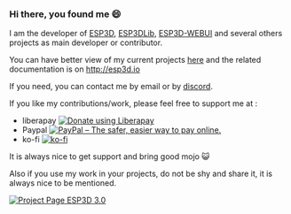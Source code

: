 ### Hi there, you found me 😄

I am the developer of [ESP3D](https://github.com/luc-github/ESP3D), [ESP3DLib](https://github.com/luc-github/ESP3DLib), [ESP3D-WEBUI](https://github.com/luc-github/ESP3D-WEBUI) and several others projects as main developer or contributor.

You can have better view of my current projects [here](https://github.com/luc-github/esp3d-portfolio/blob/main/README.md) and the related documentation is on http://esp3d.io

If you need, you can contact me by email or by [discord](https://discord.com/invite/Z4ujTwE).

If you like my contributions/work, please feel free to support me at :
* liberapay <a href="https://liberapay.com/ESP3D/donate"><img alt="Donate using Liberapay" src="https://liberapay.com/assets/widgets/donate.svg"></a> 
* Paypal [<img src="https://www.paypalobjects.com/en_US/i/btn/btn_donateCC_LG_global.gif" border="0" alt="PayPal – The safer, easier way to pay online.">](https://www.paypal.com/cgi-bin/webscr?cmd=_s-xclick&hosted_button_id=FQL59C749A78L)
* ko-fi [![ko-fi](https://ko-fi.com/img/githubbutton_sm.svg)](https://ko-fi.com/G2G0C0QT7)

It is always nice to get support and bring good mojo 😺 

Also if you use my work in your projects, do not be shy and share it, it is always nice to be mentioned.   


[![Project Page ESP3D 3.0](https://img.shields.io/badge/Project%20page-ESP3D%203.0-blue)](https://github.com/users/luc-github/projects/1/views/1)

